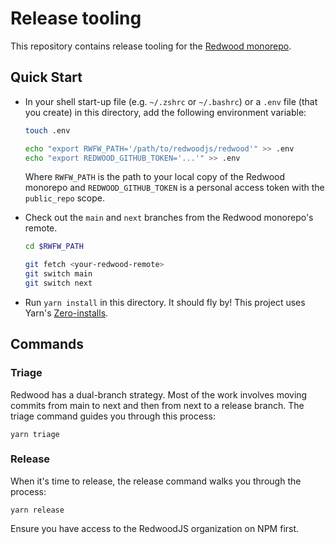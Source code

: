 # Release tooling

This repository contains release tooling for the [Redwood monorepo](https://github.com/redwoodjs/redwood).

## Quick Start

- In your shell start-up file (e.g. `~/.zshrc` or `~/.bashrc`) or a `.env` file (that you create) in this directory, add the following environment variable:

  ```bash
  touch .env

  echo "export RWFW_PATH='/path/to/redwoodjs/redwood'" >> .env
  echo "export REDWOOD_GITHUB_TOKEN='...'" >> .env
  ```

  Where `RWFW_PATH` is the path to your local copy of the Redwood monorepo and `REDWOOD_GITHUB_TOKEN` is a personal access token with the `public_repo` scope.

- Check out the `main` and `next` branches from the Redwood monorepo's remote.

  ```bash
  cd $RWFW_PATH

  git fetch <your-redwood-remote>
  git switch main
  git switch next
  ```

- Run `yarn install` in this directory. It should fly by! This project uses Yarn's [Zero-installs](https://yarnpkg.com/features/caching#zero-installs).

## Commands

### Triage

Redwood has a dual-branch strategy.
Most of the work involves moving commits from main to next and then from next to a release branch.
The triage command guides you through this process:

```
yarn triage
```

### Release

When it's time to release, the release command walks you through the process:

```
yarn release
```

Ensure you have access to the RedwoodJS organization on NPM first.
